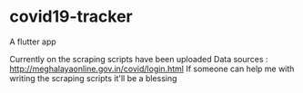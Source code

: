 # covid19-tracker
A flutter app 

Currently on the scraping scripts have been uploaded
Data sources : http://meghalayaonline.gov.in/covid/login.html
If someone can help me with writing the scraping scripts it'll be a blessing
